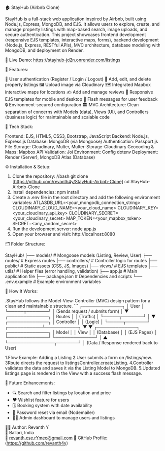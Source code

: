 🏠 StayHub (Airbnb Clone)

StayHub is a full-stack web application inspired by Airbnb, built using Node.js, Express, MongoDB, and EJS. It allows users to explore, create, and manage property listings with map-based search, image uploads, and secure authentication.
This project showcases frontend development (responsive EJS templates, interactive maps, forms), backend development (Node.js, Express, RESTful APIs), MVC architecture, database modeling with MongoDB, and deployment on Render.

🔗 Live Demo: https://stayhub-jd2n.onrender.com/listings

🌟 Features:

🔐 User authentication (Register / Login / Logout)
🏡 Add, edit, and delete property listings
🖼️ Upload image via Cloudinary
🗺️ Integrated Mapbox interactive maps for locations
✍️ Add and manage reviews
📱 Responsive EJS templates for mobile and desktop
💬 Flash messages for user feedback
🔒 Environment-secured configuration
🏛️  MVC Architecture: Clean separation of concerns with Models (data), Views (UI), and Controllers (business logic) for maintainable and scalable code

🧰 Tech Stack:

Frontend:	EJS, HTML5, CSS3, Bootstrap, JavaScript
Backend:	Node.js, Express.js
Database:	MongoDB (via Mongoose)
Authentication:	Passport.js
File Storage:	Cloudinary, Multer, Multer-Storage-Cloudinary
Geocoding & Maps:	Mapbox API
Validation:	Joi
Environment: Config	dotenv
Deployment:	Render (Server), MongoDB Atlas (Database)

⚙️ Installation & Setup:

1. Clone the repository:
   //bash
   git clone [https://github.com/revanth4y/StayHub-Airbnb-Clone]
   cd StayHub-Airbnb-Clone
2.  Install dependencies:
    npm install
3. Create a .env file in the root directory and add the following environment variables:
   ATLASDB_URL=<your_mongodb_connection_string>
   CLOUDINARY_CLOUD_NAME=<your_cloud_name>
   CLOUDINARY_KEY=<your_cloudinary_api_key>
   CLOUDINARY_SECRET=<your_cloudinary_secret>
   MAP_TOKEN=<your_mapbox_token>
   SECRET=<any_random_secret>
4. Run the development server:
   node app.js
5. Open your browser and visit:
   http://localhost:8080

🗂️ Folder Structure:

StayHub/
├── models/              # Mongoose models (Listing, Review, User)
├── routes/              # Express routes
├── controllers/         # Controller logic for routes
├── public/              # Static assets (CSS, JS, Images)
├── views/               # EJS templates
├── utils/               # Helper files (error handling, validation)
├── app.js               # Main application file
├── package.json         # Dependencies and scripts
└── .env.example         # Example environment variables

🔄 How It Works:

.StayHub follows the Model-View-Controller (MVC) design pattern for a clean and maintainable structure.
         ``` ┌─────────────┐
             │   User      │
             └─────┬───────┘
                   │
        (Sends request / submits form)
                   │
                   ▼
             ┌─────────────┐
             │   Routes    │
             │ (Traffic)   │
             └─────┬───────┘
                   │
                   ▼
             ┌─────────────┐
             │ Controller  │
             │ (Logic)     │
             └─────┬───────┘
       ┌───────────┴───────────┐
       ▼                       ▼
┌─────────────┐           ┌─────────────┐
│   Model     │           │    View     │
│ (Database)  │           │ (EJS Pages) │
└─────────────┘           └─────────────┘
       │                       ▲
       └───────────────┬───────┘
                       │
      (Data / Response rendered back to User)

1.Flow Example: Adding a Listing
2.User submits a form on /listings/new.
3Route directs the request to listingsController.createListing.
4.Controller validates the data and saves it via the Listing Model to MongoDB.
5.Updated listings page is rendered in the View with a success flash message.

🚀 Future Enhancements: 

- 🔍 Search and filter listings by location and price
- ❤️ Wishlist feature for users
- 🗓️ Booking system with date availability
- 📧 Password reset via email (Nodemailer)
- 🧑‍💼 Admin dashboard to manage users and listings

👨‍💻 Author:
   Revanth Y  
📍 Ballari, India  
📧 revanth.cse.rYmec@gmail.com 
💼 GitHub Profile: (https://github.com/revanth4y)

    




